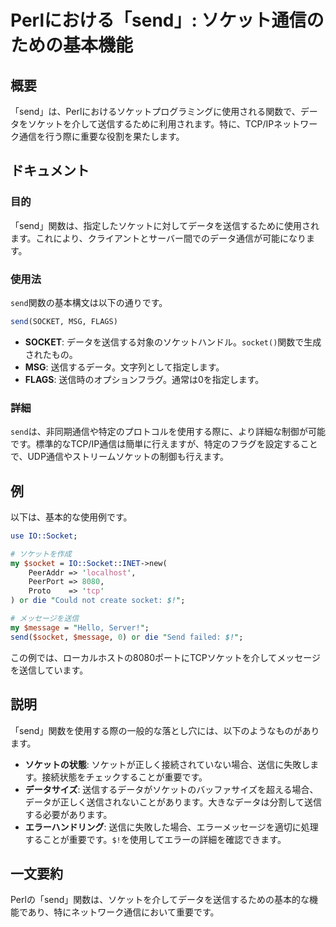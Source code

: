 <!--
Meta Description: # Perlにおける「send」: ソケット通信のための基本機能 ## 概要 「send」は、Perlにおけるソケットプログラミングに使用される関数で、データをソケットを介して送信するために利用されます。特に、TCP/IPネットワーク通信を行う際に重要な役割を果たします。 ## ドキュメント ###...
Meta Keywords: send, socket, tcp, 関数は, perl
-->

# Perlにおける「send」: ソケット通信のための基本機能

## 概要
「send」は、Perlにおけるソケットプログラミングに使用される関数で、データをソケットを介して送信するために利用されます。特に、TCP/IPネットワーク通信を行う際に重要な役割を果たします。

## ドキュメント
### 目的
「send」関数は、指定したソケットに対してデータを送信するために使用されます。これにより、クライアントとサーバー間でのデータ通信が可能になります。

### 使用法
`send`関数の基本構文は以下の通りです。

```perl
send(SOCKET, MSG, FLAGS)
```

- **SOCKET**: データを送信する対象のソケットハンドル。`socket()`関数で生成されたもの。
- **MSG**: 送信するデータ。文字列として指定します。
- **FLAGS**: 送信時のオプションフラグ。通常は0を指定します。

### 詳細
`send`は、非同期通信や特定のプロトコルを使用する際に、より詳細な制御が可能です。標準的なTCP/IP通信は簡単に行えますが、特定のフラグを設定することで、UDP通信やストリームソケットの制御も行えます。

## 例
以下は、基本的な使用例です。

```perl
use IO::Socket;

# ソケットを作成
my $socket = IO::Socket::INET->new(
    PeerAddr => 'localhost',
    PeerPort => 8080,
    Proto    => 'tcp'
) or die "Could not create socket: $!";

# メッセージを送信
my $message = "Hello, Server!";
send($socket, $message, 0) or die "Send failed: $!";
```

この例では、ローカルホストの8080ポートにTCPソケットを介してメッセージを送信しています。

## 説明
「send」関数を使用する際の一般的な落とし穴には、以下のようなものがあります。

- **ソケットの状態**: ソケットが正しく接続されていない場合、送信に失敗します。接続状態をチェックすることが重要です。
- **データサイズ**: 送信するデータがソケットのバッファサイズを超える場合、データが正しく送信されないことがあります。大きなデータは分割して送信する必要があります。
- **エラーハンドリング**: 送信に失敗した場合、エラーメッセージを適切に処理することが重要です。`$!`を使用してエラーの詳細を確認できます。

## 一文要約
Perlの「send」関数は、ソケットを介してデータを送信するための基本的な機能であり、特にネットワーク通信において重要です。